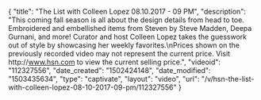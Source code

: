 {
    "title": "The List with Colleen Lopez 08.10.2017 - 09 PM",
    "description": "This coming fall season is all about the design details from head to toe. Embroidered and embellished items from Steven by Steve Madden, Deepa Gurnani, and more! Curator and host Colleen Lopez takes the guesswork out of style by showcasing her weekly favorites.\nPrices shown on the previously recorded video may not represent the current price. Visit http:\/\/www.hsn.com to view the current selling price.",
    "videoid": "112327556",
    "date_created": "1502424148",
    "date_modified": "1503435634",
    "type": "captivate",
    "layout": "video",
    "url": "\/v\/hsn-the-list-with-colleen-lopez-08-10-2017-09-pm\/112327556"
}